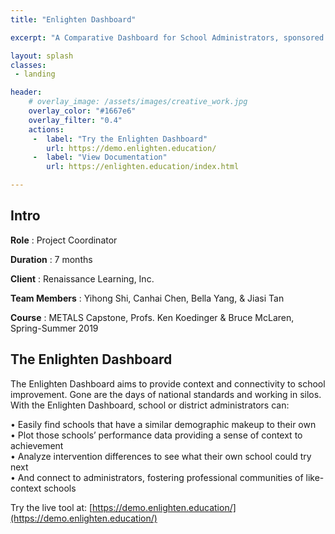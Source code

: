 ```yaml
---
title: "Enlighten Dashboard"

excerpt: "A Comparative Dashboard for School Administrators, sponsored by Renaissance Learning, Inc."

layout: splash
classes:
 - landing

header:
    # overlay_image: /assets/images/creative_work.jpg
    overlay_color: "#1667e6"
    overlay_filter: "0.4"
    actions:
     -  label: "Try the Enlighten Dashboard"
        url: https://demo.enlighten.education/
     -  label: "View Documentation"
        url: https://enlighten.education/index.html

---
```

## Intro
**Role** : Project Coordinator

**Duration** : 7 months

**Client** : Renaissance Learning, Inc.

**Team Members** : Yihong Shi, Canhai Chen, Bella Yang, & Jiasi Tan

**Course** : METALS Capstone, Profs. Ken Koedinger & Bruce McLaren, Spring-Summer 2019

## The Enlighten Dashboard
The Enlighten Dashboard aims to provide context and
connectivity to school improvement. Gone are the days
of national standards and working in silos. With the
Enlighten Dashboard, school or district administrators
can:  

• Easily find schools that have a similar demographic
makeup to their own  
• Plot those schools’ performance data providing a
sense of context to achievement  
• Analyze intervention differences to see what their
own school could try next  
• And connect to administrators, fostering
professional communities of like-context schools  

Try the live tool at:
[https://demo.enlighten.education/](https://demo.enlighten.education/)
